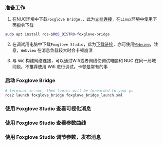 ### 准备工作
1. 在NUC环境中下载`Foxglove Bridge`，，此为[文档连接](https://docs.foxglove.dev/docs/connecting-to-data/ros-foxglove-bridge/)，在`Linux`环境中使用下面指令下载
```sh
sudo apt install ros-$ROS_DISTRO-foxglove-bridge
```

2. 在调试用电脑中下载`Foxglove Studio`，此为[下载链接](https://foxglove.dev/download)，亦可使用[`Webview`](https://app.foxglove.dev/)，注意，`Webview` 在消息负载较大时会卡顿崩溃

3. 与 `NUC` 构建网络连接，可以通过Wifi或者网线使调试电脑和 NUC 在同一局域网段，不推荐使用 Wifi 进行调试，卡顿是常有的事

### 启动 Foxglove Bridge
```sh
# terminal in nuc, then topics will be forwarded to your pc
ros2 launch foxglove_bridge foxglove_bridge_launch.xml
```

### 使用 Foxglove Studio 查看可视化消息
### 使用 Foxglove Studio 查看参数曲线
### 使用 Foxglove Studio 调节参数，发布消息